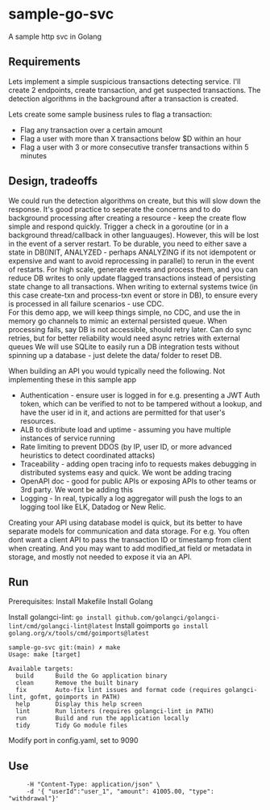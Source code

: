 # sample-go-svc
A sample http svc in Golang


## Requirements
Lets implement a simple suspicious transactions detecting service. I'll create 2 endpoints, create transaction, and get suspected transactions. The detection algorithms in the background after a transaction is created. 

Lets create some sample business rules to flag a transaction:
- Flag any transaction over a certain amount
- Flag a user with more than X transactions below $D within an hour
- Flag a user with 3 or more consecutive transfer transactions within 5 minutes


## Design, tradeoffs 
We could run the detection algorithms on create, but this will slow down the response. It's good practice to seperate the concerns and to do background processing after creating a resource - keep the create flow simple and respond quickly. Trigger a check in a goroutine (or in a background thread/callback in other languauges). However, this will be lost in the event of a server restart. 
To be durable, you need to either save a state in DB(INIT, ANALYZED - perhaps ANALYZING if its not idempotent or expensive and want to avoid reprocessing in parallel) to rerun in the event of restarts. For high scale, generate events and process them, and you can reduce DB writes to only update flagged transactions instead of persisting state change to all transactions. 
When writing to external systems twice (in this case create-txn and process-txn event or store in DB), to ensure every is processed in all failure scenarios - use CDC.  
For this demo app, we will keep things simple, no CDC, and use the in memory go channels to mimic an external persisted queue. 
When processing fails, say DB is not accessible, should retry later. Can do sync retries, but for better reliability would need async retries with external queues
We will use SQLite to easily run a DB integration tests without spinning up a database - just delete the data/ folder to reset DB.

When building an API you would typically need the following. Not implementing these in this sample app
- Authentication - ensure user is logged in for e.g. presenting a JWT Auth token, which can be verified to not to be tampered without a lookup, and have the user id in it, and actions are permitted for that user's resources.
- ALB to distribute load and uptime -  assuming you have multiple instances of service running
- Rate limiting to prevent DDOS (by IP, user ID, or more advanced heuristics to detect coordinated attacks)
- Traceability - adding open tracing info to requests makes debugging in distributed systems easy and quick. We wont be adding tracing
- OpenAPI doc - good for public APIs or exposing APIs to other teams or 3rd party. We wont be adding this 
- Logging - In real, typically a log aggregator will push the logs to an logging tool like ELK, Datadog or New Relic. 

Creating your API using database model is quick, but its better to have separate models for communication and data storage. For e.g. You often dont want a client API to pass the transaction ID or timestamp from client when creating. And you may want to add modified_at field or metadata in storage, and mostly not needed to expose it via an API.


## Run
Prerequisites:
Install Makefile
Install Golang

Install golangci-lint: `go install github.com/golangci/golangci-lint/cmd/golangci-lint@latest`
Install goimports `go install golang.org/x/tools/cmd/goimports@latest`

```
sample-go-svc git:(main) ✗ make      
Usage: make [target]

Available targets:
  build      Build the Go application binary
  clean      Remove the built binary
  fix        Auto-fix lint issues and format code (requires golangci-lint, gofmt, goimports in PATH)
  help       Display this help screen
  lint       Run linters (requires golangci-lint in PATH)
  run        Build and run the application locally
  tidy       Tidy Go module files
  ```

Modify port in config.yaml, set to 9090

## Use

```curl -v -X POST http://localhost:9090/api/v1/transaction \
     -H "Content-Type: application/json" \
     -d '{ "userId":"user_1", "amount": 41005.00, "type": "withdrawal"}'

